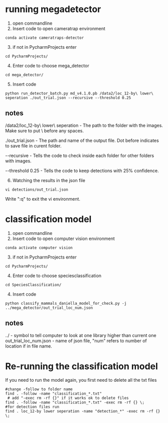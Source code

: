 # running megadetector
1. open commandline
2. Insert code to open cameratrap environment

```
conda activate cameratraps-detector
```
3. if not in PycharmProjects enter
```
cd PycharmProjects/
```
4. Enter code to choose mega_detector
```
cd mega_detector/
```
5. Insert code
```
python run_detector_batch.py md_v4.1.0.pb /data2/loc_12-by\ lower\ seperation ./out_trial.json --recursive --threshold 0.25
```
## notes

/data2/loc_12-by\ lower\ seperation - The path to the folder with the images. Make sure to put \ before any spaces.

./out_trial.json - The path and name of the output file. Dot before indicates to save file in curent folder.

--recursive - Tells the code to check inside each folder for other folders with images.

--threshold 0.25 - Tells the code to keep detections with 25% confidence. 

6. Watching the results in the json file
```
vi detections/out_trial.json
```
Write ":q" to exit the vi environment.


# classification model

1. open commandline
2. Insert code to open computer vision environment

```
conda activate computer vision
```
3. if not in PycharmProjects enter
```
cd PycharmProjects/
```
4. Enter code to choose speciesclassification
```
cd SpeciesClassification/
```
4. Insert code
```
python classify_mammals_daniella_model_for_check.py -j ../mega_detector/out_trial_loc_num.json
```

## notes
../ - symbol to tell computer to look at one library higher than current one
out_trial_loc_num.json - name of json file, "num" refers to number of location if in file name.

# Re-running the classification model
If you need to run the model again, you first need to delete all the txt files

```
#change -follow to folder name
find . -follow -name "classification_*.txt" 
 # add "-exec rm -rf {}" if it works ok to delete files
find . -follow -name "classification_*.txt" -exec rm -rf {} \;
#for detection files run
find . loc_12-by lower seperation -name "detection_*" -exec rm -rf {} \;
```
